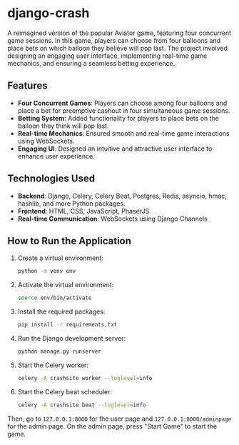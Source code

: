 # django-crash
A reimagined version of the popular Aviator game, featuring four concurrent game sessions. In this game, players can choose from four balloons and place bets on which balloon they believe will pop last. The project involved designing an engaging user interface, implementing real-time game mechanics, and ensuring a seamless betting experience.

## Features

- **Four Concurrent Games**: Players can choose among four balloons and place a bet for preemptive cashout in four simultaneous game sessions.
- **Betting System**: Added functionality for players to place bets on the balloon they think will pop last.
- **Real-time Mechanics**: Ensured smooth and real-time game interactions using WebSockets.
- **Engaging UI**: Designed an intuitive and attractive user interface to enhance user experience.

## Technologies Used

- **Backend**: Django, Celery, Celery Beat, Postgres, Redis, asyncio, hmac, hashlib, and more Python packages.
- **Frontend**: HTML, CSS, JavaScript, PhaserJS
- **Real-time Communication**: WebSockets using Django Channels

## How to Run the Application

1. Create a virtual environment:
    ```bash
    python -m venv env
    ```

2. Activate the virtual environment:
    ```bash
    source env/bin/activate
    ```

3. Install the required packages:
    ```bash
    pip install -r requirements.txt
    ```

4. Run the Django development server:
    ```bash
    python manage.py runserver
    ```

5. Start the Celery worker:
    ```bash
    celery -A crashsite worker --loglevel=info
    ```

6. Start the Celery beat scheduler:
    ```bash
    celery -A crashsite beat --loglevel=info
    ```

Then, go to `127.0.0.1:8000` for the user page and `127.0.0.1:8000/adminpage` for the admin page. On the admin page, press "Start Game" to start the game.
